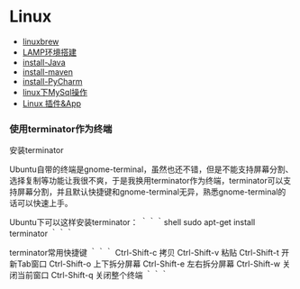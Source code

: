 Linux
===

- [linuxbrew](linuxbrew.md)
- [LAMP环境搭建](install-LAMP.md)
- [install-Java](install-Java.md)
- [install-maven](install-maven.md)
- [install-PyCharm](install-PyCharm.md) 
- [linux下MySql操作](mysql-operation.md) 
- [Linux 插件&App](useful-plugin.md)

### 使用terminator作为终端

安装terminator

Ubuntu自带的终端是gnome-terminal，虽然也还不错，但是不能支持屏幕分割、选择复制等功能让我很不爽，于是我换用terminator作为终端，terminator可以支持屏幕分割，并且默认快捷键和gnome-terminal无异，熟悉gnome-terminal的话可以快速上手。

Ubuntu下可以这样安装terminator：
｀｀｀shell
sudo apt-get install terminator
｀｀｀

terminator常用快捷键
｀｀｀
Ctrl-Shift-c 拷贝
Ctrl-Shift-v 粘贴
Ctrl-Shift-t 开新Tab窗口
Ctrl-Shift-o 上下拆分屏幕
Ctrl-Shift-e 左右拆分屏幕
Ctrl-Shift-w 关闭当前窗口
Ctrl-Shift-q 关闭整个终端
｀｀｀

